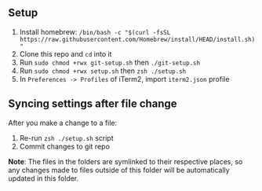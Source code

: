 ## Setup

1. Install homebrew: `/bin/bash -c "$(curl -fsSL https://raw.githubusercontent.com/Homebrew/install/HEAD/install.sh)"`
2. Clone this repo and `cd` into it
3. Run `sudo chmod +rwx git-setup.sh` then `./git-setup.sh`
4. Run `sudo chmod +rwx setup.sh` then `zsh ./setup.sh`
5. In `Preferences -> Profiles` of iTerm2, import `iterm2.json` profile

## Syncing settings after file change

After you make a change to a file:

1. Re-run `zsh ./setup.sh` script
2. Commit changes to git repo

**Note**: The files in the folders are symlinked to their respective places, so any changes made to files outside of this folder will be automatically updated in this folder.
